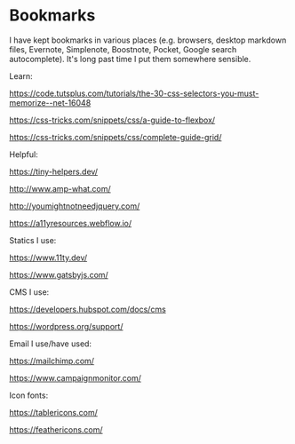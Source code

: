 # Bookmarks

I have kept bookmarks in various places (e.g. browsers, desktop markdown files, Evernote, Simplenote, Boostnote, Pocket, Google search autocomplete). It's long past time I put them somewhere sensible.

Learn:

https://code.tutsplus.com/tutorials/the-30-css-selectors-you-must-memorize--net-16048

https://css-tricks.com/snippets/css/a-guide-to-flexbox/

https://css-tricks.com/snippets/css/complete-guide-grid/

Helpful:

https://tiny-helpers.dev/

http://www.amp-what.com/

http://youmightnotneedjquery.com/

https://a11yresources.webflow.io/

Statics I use:

https://www.11ty.dev/

https://www.gatsbyjs.com/

CMS I use:

https://developers.hubspot.com/docs/cms

https://wordpress.org/support/

Email I use/have used:

https://mailchimp.com/

https://www.campaignmonitor.com/

Icon fonts:

https://tablericons.com/

https://feathericons.com/
